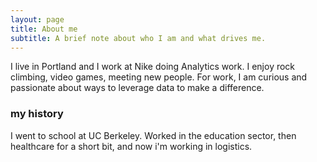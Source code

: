 ```yaml
---
layout: page
title: About me
subtitle: A brief note about who I am and what drives me.
---
```


I live in Portland and I work at Nike doing Analytics work. I enjoy rock climbing, video games, meeting new people. For work, I am curious and passionate about ways to leverage data to make a difference. 

### my history

I went to school at UC Berkeley. Worked in the education sector, then healthcare for a short bit, and now i'm working in logistics. 
